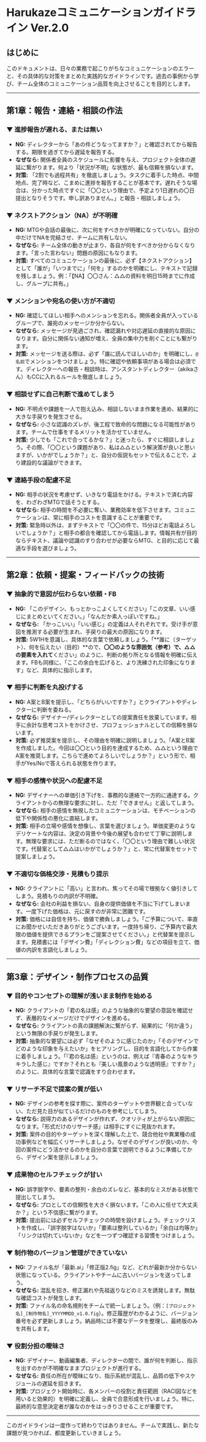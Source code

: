# Harukazeコミュニケーションガイドライン Ver.2.0

## はじめに
このドキュメントは、日々の業務で起こりがちなコミュニケーションのエラーと、その具体的な対策をまとめた実践的なガイドラインです。過去の事例から学び、チーム全体のコミュニケーション品質を向上させることを目的とします。

---

## 第1章：報告・連絡・相談の作法

### ▼ 進捗報告が遅れる、または無い
*   **NG:** ディレクターから「あの件どうなってますか？」と確認されてから報告する。期限を過ぎてから遅延を報告する。
*   **なぜなら:** 関係者全員のスケジュールに影響を与え、プロジェクト全体の遅延に繋がります。何より「状況が不明」な状態が、最も信頼を損ないます。
*   **対策:** 「2割でも過程共有」を徹底しましょう。タスクに着手した時点、中間地点、完了時など、こまめに進捗を報告することが基本です。遅れそうな場合は、分かった時点ですぐに「〇〇という理由で、予定より1日遅れの〇日提出となりそうです。申し訳ありません。」と報告・相談しましょう。

### ▼ ネクストアクション（NA）が不明確
*   **NG:** MTGや会話の最後に、次に何をすべきかが明確になっていない。自分の中だけでNAを完結させ、チームに共有しない。
*   **なぜなら:** チーム全体の動きが止まり、各自が何をすべきか分からなくなります。「言った言わない」問題の原因にもなります。
*   **対策:** すべてのコミュニケーションの最後に、必ず【ネクストアクション】として「誰が」「いつまでに」「何を」するのかを明確にし、テキストで記録を残しましょう。例：「【NA】〇〇さん：△△の資料を明日15時までに作成し、グループに共有。」

### ▼ メンションや宛名の使い方が不適切
*   **NG:** 確認してほしい相手へのメンションを忘れる。関係者全員が入っているグループで、誰宛のメッセージか分からない。
*   **なぜなら:** メッセージが見過ごされ、確認漏れや対応遅延の直接的な原因になります。自分に関係ない通知が増え、全員の集中力を削ぐことにも繋がります。
*   **対策:** メッセージを送る際は、必ず「誰に読んでほしいのか」を明確にし、`@名前`でメンションをつけましょう。特に確認や依頼事項がある場合は必須です。ディレクターへの報告・相談時は、アシスタントディレクター（akikaさん）もCCに入れるルールを徹底しましょう。

### ▼ 相談せずに自己判断で進めてしまう
*   **NG:** 不明点や課題を一人で抱え込み、相談しないまま作業を進め、結果的に大きな手戻りを発生させる。
*   **なぜなら:** 小さな認識のズレが、後工程で致命的な問題になる可能性があります。チームで仕事をするメリットを活かせていません。
*   **対策:** 少しでも「これで合ってるかな？」と迷ったら、すぐに相談しましょう。その際、「〇〇という課題があり、私は△△という解決策が良いと思いますが、いかがでしょうか？」と、自分の仮説もセットで伝えることで、より建設的な議論ができます。

### ▼ 連絡手段の配慮不足
*   **NG:** 相手の状況を考慮せず、いきなり電話をかける。テキストで済む内容を、わざわざMTGで話そうとする。
*   **なぜなら:** 相手の時間を不必要に奪い、業務効率を低下させます。コミュニケーションは、常に相手のコストを意識することが重要です。
*   **対策:** 緊急時以外は、まずテキストで「〇〇の件で、15分ほどお電話よろしいでしょうか？」と相手の都合を確認してから電話します。情報共有が目的ならテキスト、議論や認識のすり合わせが必要ならMTG、と目的に応じて最適な手段を選びましょう。

---

## 第2章：依頼・提案・フィードバックの技術

### ▼ 抽象的で意図が伝わらない依頼・FB
*   **NG:** 「このデザイン、もっとかっこよくしてください」「この文章、いい感じにまとめといてください。」「なんだか素人っぽいですね。」
*   **なぜなら:** 「かっこいい」「いい感じ」の定義は人それぞれです。受け手が意図を推測する必要が生まれ、手戻りの最大の原因になります。
*   **対策:** 5W1Hを意識し、具体的な言葉で依頼しましょう。「**誰に（ターゲット）、何を伝えたい（目的）**ので、**〇〇のような雰囲気（参考）**で、**△△の要素を入れて**ください」のように、判断の拠り所となる情報を明確に伝えます。FBも同様に、「ここの余白を広げると、より洗練された印象になります」など、具体的に指示します。

### ▼ 相手に判断を丸投げする
*   **NG:** A案とB案を提示し、「どちらがいいですか？」とクライアントやディレクターに判断を委ねる。
*   **なぜなら:** デザイナー/ディレクターとしての提案責任を放棄しています。相手に余計な思考コストをかけさせ、プロフェッショナルとしての信頼を損ないます。
*   **対策:** 必ず推奨案を提示し、その理由を明確に説明しましょう。「A案とB案を作成しました。今回は〇〇という目的を達成するため、△△という理由でA案を推奨します。こちらで進めてよろしいでしょうか？」という形で、相手がYes/Noで答えられる状態を作ります。

### ▼ 相手の感情や状況への配慮不足
*   **NG:** デザイナーへの単価引き下げを、事務的な連絡で一方的に通達する。クライアントからの無理な要求に対し、ただ「できません」と返してしまう。
*   **なぜなら:** 相手の感情を無視したコミュニケーションは、モチベーションの低下や関係性の悪化に直結します。
*   **対策:** 相手の立場や感情を想像し、言葉を選びましょう。単価変更のようなデリケートな内容は、決定の背景や今後の展望も合わせて丁寧に説明します。無理な要求には、ただ断るのではなく、「〇〇という理由で難しい状況です。代替案として△△はいかがでしょうか？」と、常に代替案をセットで提案しましょう。

### ▼ 不適切な価格交渉・見積もり提示
*   **NG:** クライアントに「高い」と言われ、焦ってその場で根拠なく値引きしてしまう。見積もりの内訳が不明確。
*   **なぜなら:** 会社の利益を損ない、自身の提供価値を不当に下げてしまいます。一度下げた価格は、元に戻すのが非常に困難です。
*   **対策:** 価格には自信を持ち、価値で勝負しましょう。「ご予算について、率直にお聞かせいただきありがとうございます。一度持ち帰り、ご予算内で最大限の価値を提供できるプランをご提案させてください。」と代替案を提示します。見積書には「デザイン費」「ディレクション費」などの項目を立て、価値の内訳を言語化しましょう。

---

## 第3章：デザイン・制作プロセスの品質

### ▼ 目的やコンセプトの理解が浅いまま制作を始める
*   **NG:** クライアントの「君の名は感」のような抽象的な要望の意図を確認せず、表層的なイメージだけでデザインを進める。
*   **なぜなら:** クライアントの真の課題解決に繋がらず、結果的に「何か違う」という無限の手戻りが発生します。
*   **対策:** 抽象的な要望には必ず「なぜそのように感じたのか」「そのデザインでどのような印象を与えたいか」をヒアリングし、目的を言語化してから作業に着手しましょう。「『君の名は感』というのは、例えば『青春のようなキラキラした感じ』ですか？それとも『美しい風景のような透明感』ですか？」のように、具体的な言葉で認識をすり合わせます。

### ▼ リサーチ不足で提案の質が低い
*   **NG:** デザインの参考を探す際に、案件のターゲットや世界観と合っていない、ただ見た目が似ているだけのものを参考にしてしまう。
*   **なぜなら:** 説得力のあるデザインが作れず、クオリティが上がらない原因になります。「形式だけのリサーチ感」は相手にすぐに見抜かれます。
*   **対策:** 案件の目的やターゲットを深く理解した上で、競合他社や異業種の成功事例などを幅広くリサーチしましょう。なぜそのデザインが良いのか、今回の案件にどう活かせるのかを自分の言葉で説明できるように準備してから、デザイン案を提示しましょう。

### ▼ 成果物のセルフチェックが甘い
*   **NG:** 誤字脱字や、要素の整列・余白のズレなど、基本的なミスがある状態で提出してしまう。
*   **なぜなら:** プロとしての信頼性を大きく損ないます。「この人に任せて大丈夫か？」という不信感に繋がります。
*   **対策:** 提出前には必ずセルフチェックの時間を設けましょう。チェックリストを作成し、「誤字脱字はないか」「要素は整列しているか」「余白は均等か」「リンクは切れていないか」などを一つずつ確認する習慣をつけましょう。

### ▼ 制作物のバージョン管理ができていない
*   **NG:** ファイル名が「最新.ai」「修正版2.fig」など、どれが最新か分からない状態になっている。クライアントやチームに古いバージョンを送ってしまう。
*   **なぜなら:** 混乱を招き、修正漏れや先祖返りなどのミスを誘発します。無駄な確認コストが発生します。
*   **対策:** ファイル名の命名規則をチームで統一しましょう。（例：`[プロジェクト名]_[制作物名]_YYYYMMDD_v1.0.fig`）。修正履歴がわかるように、バージョン番号を必ず更新しましょう。納品時には不要なデータを整理し、最終版のみを共有します。

### ▼ 役割分担の曖昧さ
*   **NG:** デザイナー、動画編集者、ディレクターの間で、誰が何を判断し、指示を出すのかが不明確なままプロジェクトが進行する。
*   **なぜなら:** 責任の所在が曖昧になり、指示系統が混乱し、品質の低下やスケジュールの遅延を招きます。
*   **対策:** プロジェクト開始時に、各メンバーの役割と責任範囲（RACI図などを用いると効果的）を明確に定義し、全員で合意形成を行いましょう。特に、最終的な意思決定者が誰なのかをはっきりさせることが重要です。

---

このガイドラインは一度作って終わりではありません。チームで実践し、新たな課題が見つかれば、都度更新していきましょう。
